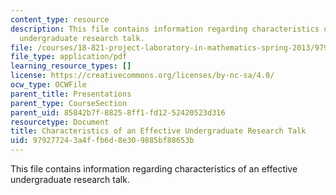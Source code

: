```yaml
---
content_type: resource
description: This file contains information regarding characteristics of an effective
  undergraduate research talk.
file: /courses/18-821-project-laboratory-in-mathematics-spring-2013/979277243a4ffb6d8e309885bf88653b_MIT18_821S13_presentnotes.pdf
file_type: application/pdf
learning_resource_types: []
license: https://creativecommons.org/licenses/by-nc-sa/4.0/
ocw_type: OCWFile
parent_title: Presentations
parent_type: CourseSection
parent_uid: 85842b7f-8825-8ff1-fd12-52420523d316
resourcetype: Document
title: Characteristics of an Effective Undergraduate Research Talk
uid: 97927724-3a4f-fb6d-8e30-9885bf88653b
---
```

This file contains information regarding characteristics of an effective undergraduate research talk.